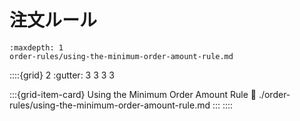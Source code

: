 # 注文ルール

```{toctree}
:maxdepth: 1
order-rules/using-the-minimum-order-amount-rule.md
```

::::{grid} 2
:gutter: 3 3 3 3

:::{grid-item-card} Using the Minimum Order Amount Rule
:link: ./order-rules/using-the-minimum-order-amount-rule.md
:::
::::
